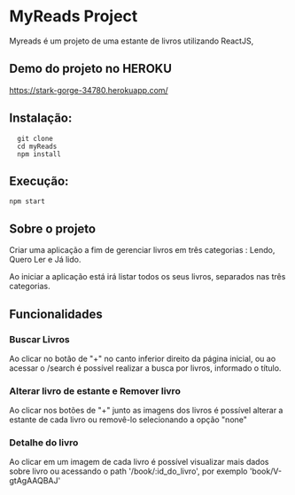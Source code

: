 # MyReads Project

Myreads é um projeto de uma estante de livros utilizando ReactJS, 

## Demo do projeto no HEROKU
https://stark-gorge-34780.herokuapp.com/

## Instalação:
````
  git clone
  cd myReads
  npm install  
````

## Execução:
```
npm start

```

## Sobre o projeto

Criar uma aplicação a fim de gerenciar livros em três categorias :  Lendo, Quero Ler e Já lido.

Ao iniciar a aplicação está irá listar todos os seus livros, separados nas três categorias.

## Funcionalidades

### Buscar Livros

Ao clicar no botão de "+" no canto inferior direito da página inicial, ou ao acessar o /search é possível realizar a busca por livros, informado o título. 

### Alterar livro de estante e Remover livro

Ao clicar nos botões de "+" junto as imagens dos livros é possível alterar a estante de cada livro ou removê-lo selecionando a opção "none"

### Detalhe do livro 

Ao clicar em um imagem de cada livro é possível visualizar mais dados sobre livro ou acessando o path '/book/:id_do_livro', por exemplo 'book/V-gtAgAAQBAJ'

